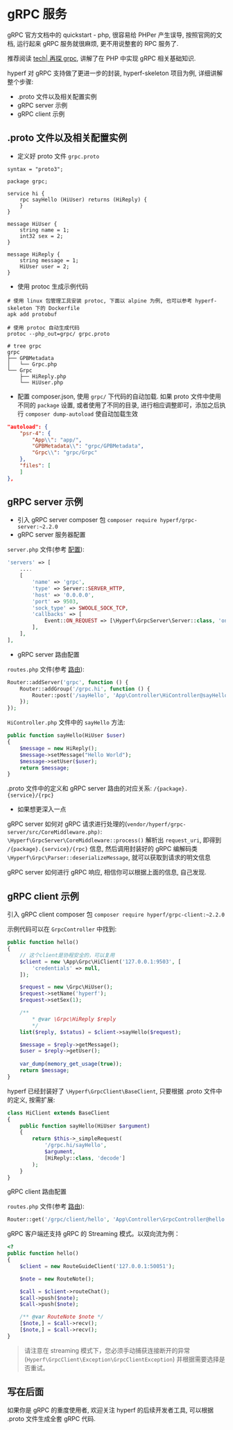 # gRPC 服务

gRPC 官方文档中的 quickstart - php, 很容易给 PHPer 产生误导, 按照官网的文档, 运行起来 gRPC 服务就很麻烦, 更不用说整套的 RPC 服务了.

推荐阅读 [tech| 再探 grpc](https://www.jianshu.com/p/f3221df39e6f), 讲解了在 PHP 中实现 gRPC 相关基础知识.

hyperf 对 gRPC 支持做了更进一步的封装, hyperf-skeleton 项目为例, 详细讲解整个步骤:

- .proto 文件以及相关配置实例
- gRPC server 示例
- gRPC client 示例

## .proto 文件以及相关配置实例

- 定义好 proto 文件 `grpc.proto`

```proto3
syntax = "proto3";

package grpc;

service hi {
    rpc sayHello (HiUser) returns (HiReply) {
    }
}

message HiUser {
    string name = 1;
    int32 sex = 2;
}

message HiReply {
    string message = 1;
    HiUser user = 2;
}
```

- 使用 protoc 生成示例代码

```
# 使用 linux 包管理工具安装 protoc, 下面以 alpine 为例, 也可以参考 hyperf-skeleton 下的 Dockerfile
apk add protobuf

# 使用 protoc 自动生成代码
protoc --php_out=grpc/ grpc.proto

# tree grpc
grpc
├── GPBMetadata
│   └── Grpc.php
└── Grpc
    ├── HiReply.php
    └── HiUser.php
```

- 配置 composer.json, 使用 `grpc/` 下代码的自动加载. 如果 proto 文件中使用不同的 `package` 设置, 或者使用了不同的目录, 进行相应调整即可，添加之后执行 `composer dump-autoload` 使自动加载生效

```json
"autoload": {
    "psr-4": {
        "App\\": "app/",
        "GPBMetadata\\": "grpc/GPBMetadata",
        "Grpc\\": "grpc/Grpc"
    },
    "files": [
    ]
},
```

## gRPC server 示例

- 引入 gRPC server composer 包 `composer require hyperf/grpc-server:~2.2.0`
- gRPC server 服务器配置

`server.php` 文件(参考 [配置](zh/config.md)):

```php
'servers' => [
    ....
    [
        'name' => 'grpc',
        'type' => Server::SERVER_HTTP,
        'host' => '0.0.0.0',
        'port' => 9503,
        'sock_type' => SWOOLE_SOCK_TCP,
        'callbacks' => [
            Event::ON_REQUEST => [\Hyperf\GrpcServer\Server::class, 'onRequest'],
        ],
    ],
],
```

- gRPC server 路由配置

`routes.php` 文件(参考 [路由](zh-cn/router.md)):

```php
Router::addServer('grpc', function () {
    Router::addGroup('/grpc.hi', function () {
        Router::post('/sayHello', 'App\Controller\HiController@sayHello');
    });
});
```

`HiController.php` 文件中的 `sayHello` 方法:

```php
public function sayHello(HiUser $user) 
{
    $message = new HiReply();
    $message->setMessage("Hello World");
    $message->setUser($user);
    return $message;
}

```

.proto 文件中的定义和 gRPC server 路由的对应关系: `/{package}.{service}/{rpc}`

- 如果想更深入一点

gRPC server 如何对 gRPC 请求进行处理的(`vendor/hyperf/grpc-server/src/CoreMiddleware.php)`: `\Hyperf\GrpcServer\CoreMiddleware::process()` 解析出 `request_uri`, 即得到 `/{package}.{service}/{rpc}` 信息, 然后调用封装好的 gRPC 编解码类 `\Hyperf\Grpc\Parser::deserializeMessage`, 就可以获取到请求的明文信息

gRPC server 如何进行 gRPC 响应, 相信你可以根据上面的信息, 自己发现.

## gRPC client 示例

引入 gRPC client composer 包 `composer require hyperf/grpc-client:~2.2.0`

示例代码可以在 `GrpcController` 中找到:

```php
public function hello()
{
    // 这个client是协程安全的，可以复用
    $client = new \App\Grpc\HiClient('127.0.0.1:9503', [
        'credentials' => null,
    ]);

    $request = new \Grpc\HiUser();
    $request->setName('hyperf');
    $request->setSex(1);

    /**
        * @var \Grpc\HiReply $reply
        */
    list($reply, $status) = $client->sayHello($request);

    $message = $reply->getMessage();
    $user = $reply->getUser();
    
    var_dump(memory_get_usage(true));
    return $message;
}
```

hyperf 已经封装好了 `\Hyperf\GrpcClient\BaseClient`, 只要根据 .proto 文件中的定义, 按需扩展:

```php
class HiClient extends BaseClient
{
    public function sayHello(HiUser $argument)
    {
        return $this->_simpleRequest(
            '/grpc.hi/sayHello',
            $argument,
            [HiReply::class, 'decode']
        );
    }
}
```

gRPC client 路由配置

`routes.php` 文件(参考 [路由](zh/router.md)):
```php
Router::get('/grpc/client/hello', 'App\Controller\GrpcController@hello');
```

gRPC 客户端还支持 gRPC 的 Streaming 模式。以双向流为例：

```php
<?
public function hello()
{
    $client = new RouteGuideClient('127.0.0.1:50051');

    $note = new RouteNote();

    $call = $client->routeChat();
    $call->push($note);
    $call->push($note);

    /** @var RouteNote $note */
    [$note,] = $call->recv();
    [$note,] = $call->recv();
}
```

> 请注意在 streaming 模式下，您必须手动捕获连接断开的异常 (`Hyperf\GrpcClient\Exception\GrpcClientException`) 并根据需要选择是否重试。

## 写在后面

如果你是 gRPC 的重度使用者, 欢迎关注 hyperf 的后续开发者工具, 可以根据 .proto 文件生成全套 gRPC 代码.
